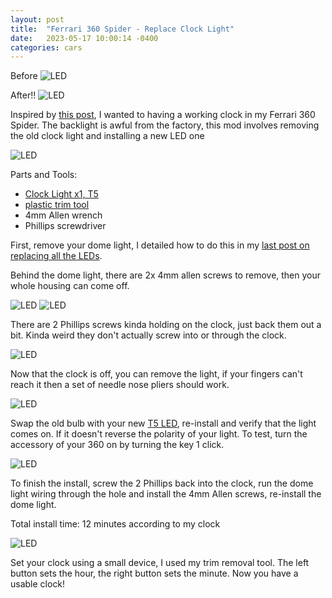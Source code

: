 ```yaml
---
layout: post
title:  "Ferrari 360 Spider - Replace Clock Light"
date:   2023-05-17 10:00:14 -0400
categories: cars
---
```


Before
![LED](/images/360-clock/1.jpg)

After!!
![LED](/images/360-clock/7.jpg)

Inspired by [this post](http://www.georgiajag.com/Ferrari/Clock/Clock.html), I wanted to having a working clock in my Ferrari 360 Spider. The backlight is awful from the factory, this mod involves removing the old clock light and installing a new LED one

![LED](/images/360-clock/1.jpg)

Parts and Tools:
* [Clock Light x1, T5](https://amzn.to/3IjYi8x)
* [plastic trim tool](https://amzn.to/41NBftE)
* 4mm Allen wrench
* Phillips screwdriver

First, remove your dome light, I detailed how to do this in my [last post on replacing all the LEDs](https://rskelton.com/Ferrari-360-LEDs/). 

Behind the dome light, there are 2x 4mm allen screws to remove, then your whole housing can come off. 

![LED](/images/360-clock/2.jpg)
![LED](/images/360-clock/3.jpg)

There are 2 Phillips screws kinda holding on the clock, just back them out a bit. Kinda weird they don't actually screw into or through the clock. 

![LED](/images/360-clock/4.jpg)

Now that the clock is off, you can remove the light, if your fingers can't reach it then a set of needle nose pliers should work. 

![LED](/images/360-clock/6.jpg)

Swap the old bulb with your new [T5 LED](https://amzn.to/3IjYi8x), re-install and verify that the light comes on. If it doesn't reverse the polarity of your light. To test, turn the accessory of your 360 on by turning the key 1 click. 

![LED](/images/360-clock/5.jpg)

To finish the install, screw the 2 Phillips back into the clock, run the dome light wiring through the hole and install the 4mm Allen screws, re-install the dome light.

Total install time: 12 minutes according to my clock

![LED](/images/360-clock/7.jpg)

Set your clock using a small device, I used my trim removal tool. The left button sets the hour, the right button sets the minute. Now you have a usable clock!
